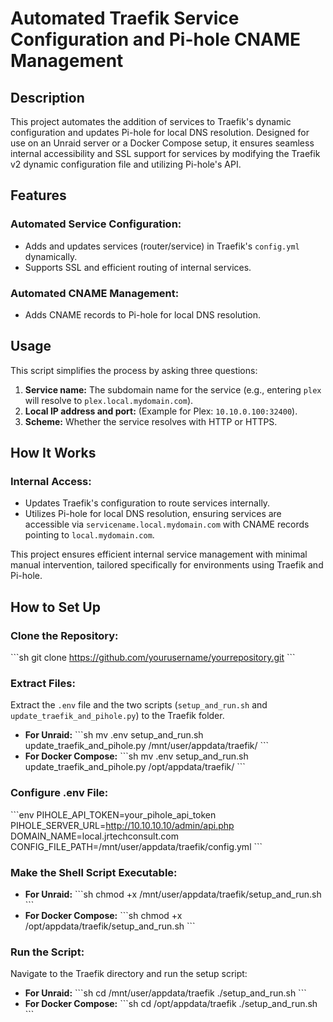 
# Automated Traefik Service Configuration and Pi-hole CNAME Management

## Description
This project automates the addition of services to Traefik's dynamic configuration and updates Pi-hole for local DNS resolution. Designed for use on an Unraid server or a Docker Compose setup, it ensures seamless internal accessibility and SSL support for services by modifying the Traefik v2 dynamic configuration file and utilizing Pi-hole's API.

## Features
### Automated Service Configuration:
- Adds and updates services (router/service) in Traefik's `config.yml` dynamically.
- Supports SSL and efficient routing of internal services.

### Automated CNAME Management:
- Adds CNAME records to Pi-hole for local DNS resolution.

## Usage
This script simplifies the process by asking three questions:
1. **Service name:** The subdomain name for the service (e.g., entering `plex` will resolve to `plex.local.mydomain.com`).
2. **Local IP address and port:** (Example for Plex: `10.10.0.100:32400`).
3. **Scheme:** Whether the service resolves with HTTP or HTTPS.

## How It Works
### Internal Access:
- Updates Traefik's configuration to route services internally.
- Utilizes Pi-hole for local DNS resolution, ensuring services are accessible via `servicename.local.mydomain.com` with CNAME records pointing to `local.mydomain.com`.

This project ensures efficient internal service management with minimal manual intervention, tailored specifically for environments using Traefik and Pi-hole.

## How to Set Up
### Clone the Repository:
\`\`\`sh
git clone https://github.com/yourusername/yourrepository.git
\`\`\`

### Extract Files:
Extract the `.env` file and the two scripts (`setup_and_run.sh` and `update_traefik_and_pihole.py`) to the Traefik folder.
- **For Unraid:**
\`\`\`sh
mv .env setup_and_run.sh update_traefik_and_pihole.py /mnt/user/appdata/traefik/
\`\`\`
- **For Docker Compose:**
\`\`\`sh
mv .env setup_and_run.sh update_traefik_and_pihole.py /opt/appdata/traefik/
\`\`\`

### Configure .env File:
\`\`\`env
PIHOLE_API_TOKEN=your_pihole_api_token
PIHOLE_SERVER_URL=http://10.10.10.10/admin/api.php
DOMAIN_NAME=local.jrtechconsult.com
CONFIG_FILE_PATH=/mnt/user/appdata/traefik/config.yml
\`\`\`

### Make the Shell Script Executable:
- **For Unraid:**
\`\`\`sh
chmod +x /mnt/user/appdata/traefik/setup_and_run.sh
\`\`\`
- **For Docker Compose:**
\`\`\`sh
chmod +x /opt/appdata/traefik/setup_and_run.sh
\`\`\`

### Run the Script:
Navigate to the Traefik directory and run the setup script:
- **For Unraid:**
\`\`\`sh
cd /mnt/user/appdata/traefik
./setup_and_run.sh
\`\`\`
- **For Docker Compose:**
\`\`\`sh
cd /opt/appdata/traefik
./setup_and_run.sh
\`\`\`
